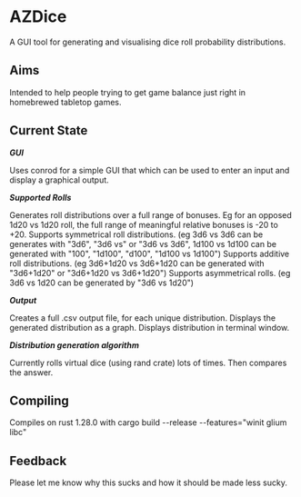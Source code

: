 AZDice
======

A GUI tool for generating and visualising dice roll probability distributions.

Aims
----
Intended to help people trying to get game balance just right in homebrewed tabletop games.

Current State
-------------

***GUI***

Uses conrod for a simple GUI that which can be used to enter an input and display a graphical output.

***Supported Rolls***

Generates roll distributions over a full range of bonuses. Eg for an opposed 1d20 vs 1d20 roll, the full range of meaningful relative bonuses is -20 to +20.
Supports symmetrical roll distributions. (eg 3d6 vs 3d6 can be generates with "3d6", "3d6 vs" or "3d6 vs 3d6", 1d100 vs 1d100 can be generated with "100", "1d100", "d100", "1d100 vs 1d100")
Supports additive roll distributions. (eg 3d6+1d20 vs 3d6+1d20 can be generated with "3d6+1d20" or "3d6+1d20 vs 3d6+1d20")
Supports asymmetrical rolls. (eg 3d6 vs 1d20 can be generated by "3d6 vs 1d20")

***Output***

Creates a full .csv output file, for each unique distribution.
Displays the generated distribution as a graph.
Displays distribution in terminal window.

***Distribution generation algorithm***

Currently rolls virtual dice (using rand crate) lots of times. Then compares the answer.

Compiling
---------

Compiles on rust 1.28.0 with cargo build --release --features="winit glium libc"

Feedback
--------
Please let me know why this sucks and how it should be made less sucky.

